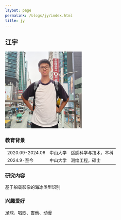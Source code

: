 ```yaml
---
layout: page
permalink: /blogs/jy/index.html
title: jy
---
```


## 江宇

<img src="/blogs/team_members.assets/jiangyu1.png" style="width:50%">

### 教育背景

<table class="table_md">
  <tr>
    <td>2020.09-2024.06</td>
    <td>中山大学</td>
    <td>遥感科学与技术，本科</td>
  </tr>
  <tr>
    <td>2024.9-至今</td>
    <td>中山大学</td>
    <td>测绘工程，硕士</td>
  </tr>
</table>

### 研究内容
基于船载影像的海冰类型识别

### 兴趣爱好
足球、唱歌、吉他、动漫